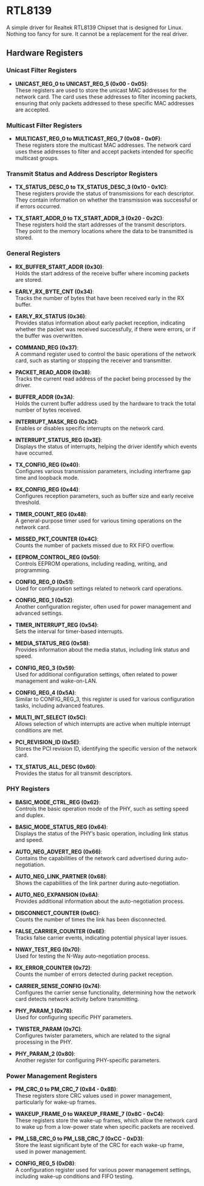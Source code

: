 # RTL8139
A simple driver for Realtek RTL8139 Chipset that is designed for Linux.
Nothing too fancy for sure. It cannot be a replacement for the real driver.


## Hardware Registers

### Unicast Filter Registers
- **UNICAST_REG_0 to UNICAST_REG_5 (0x00 - 0x05)**:  
  These registers are used to store the unicast MAC addresses for the network card. The card uses these addresses to filter incoming packets, ensuring that only packets addressed to these specific MAC addresses are accepted.

### Multicast Filter Registers
- **MULTICAST_REG_0 to MULTICAST_REG_7 (0x08 - 0x0F)**:  
  These registers store the multicast MAC addresses. The network card uses these addresses to filter and accept packets intended for specific multicast groups.

### Transmit Status and Address Descriptor Registers
- **TX_STATUS_DESC_0 to TX_STATUS_DESC_3 (0x10 - 0x1C)**:  
  These registers provide the status of transmissions for each descriptor. They contain information on whether the transmission was successful or if errors occurred.

- **TX_START_ADDR_0 to TX_START_ADDR_3 (0x20 - 0x2C)**:  
  These registers hold the start addresses of the transmit descriptors. They point to the memory locations where the data to be transmitted is stored.

### General Registers
- **RX_BUFFER_START_ADDR (0x30)**:  
  Holds the start address of the receive buffer where incoming packets are stored.

- **EARLY_RX_BYTE_CNT (0x34)**:  
  Tracks the number of bytes that have been received early in the RX buffer.

- **EARLY_RX_STATUS (0x36)**:  
  Provides status information about early packet reception, indicating whether the packet was received successfully, if there were errors, or if the buffer was overwritten.

- **COMMAND_REG (0x37)**:  
  A command register used to control the basic operations of the network card, such as starting or stopping the receiver and transmitter.

- **PACKET_READ_ADDR (0x38)**:  
  Tracks the current read address of the packet being processed by the driver.

- **BUFFER_ADDR (0x3A)**:  
  Holds the current buffer address used by the hardware to track the total number of bytes received.

- **INTERRUPT_MASK_REG (0x3C)**:  
  Enables or disables specific interrupts on the network card.

- **INTERRUPT_STATUS_REG (0x3E)**:  
  Displays the status of interrupts, helping the driver identify which events have occurred.

- **TX_CONFIG_REG (0x40)**:  
  Configures various transmission parameters, including interframe gap time and loopback mode.

- **RX_CONFIG_REG (0x44)**:  
  Configures reception parameters, such as buffer size and early receive threshold.

- **TIMER_COUNT_REG (0x48)**:  
  A general-purpose timer used for various timing operations on the network card.

- **MISSED_PKT_COUNTER (0x4C)**:  
  Counts the number of packets missed due to RX FIFO overflow.

- **EEPROM_CONTROL_REG (0x50)**:  
  Controls EEPROM operations, including reading, writing, and programming.

- **CONFIG_REG_0 (0x51)**:  
  Used for configuration settings related to network card operations.

- **CONFIG_REG_1 (0x52)**:  
  Another configuration register, often used for power management and advanced settings.

- **TIMER_INTERRUPT_REG (0x54)**:  
  Sets the interval for timer-based interrupts.

- **MEDIA_STATUS_REG (0x58)**:  
  Provides information about the media status, including link status and speed.

- **CONFIG_REG_3 (0x59)**:  
  Used for additional configuration settings, often related to power management and wake-on-LAN.

- **CONFIG_REG_4 (0x5A)**:  
  Similar to CONFIG_REG_3, this register is used for various configuration tasks, including advanced features.

- **MULTI_INT_SELECT (0x5C)**:  
  Allows selection of which interrupts are active when multiple interrupt conditions are met.

- **PCI_REVISION_ID (0x5E)**:  
  Stores the PCI revision ID, identifying the specific version of the network card.

- **TX_STATUS_ALL_DESC (0x60)**:  
  Provides the status for all transmit descriptors.

### PHY Registers
- **BASIC_MODE_CTRL_REG (0x62)**:  
  Controls the basic operation mode of the PHY, such as setting speed and duplex.

- **BASIC_MODE_STATUS_REG (0x64)**:  
  Displays the status of the PHY’s basic operation, including link status and speed.

- **AUTO_NEG_ADVERT_REG (0x66)**:  
  Contains the capabilities of the network card advertised during auto-negotiation.

- **AUTO_NEG_LINK_PARTNER (0x68)**:  
  Shows the capabilities of the link partner during auto-negotiation.

- **AUTO_NEG_EXPANSION (0x6A)**:  
  Provides additional information about the auto-negotiation process.

- **DISCONNECT_COUNTER (0x6C)**:  
  Counts the number of times the link has been disconnected.

- **FALSE_CARRIER_COUNTER (0x6E)**:  
  Tracks false carrier events, indicating potential physical layer issues.

- **NWAY_TEST_REG (0x70)**:  
  Used for testing the N-Way auto-negotiation process.

- **RX_ERROR_COUNTER (0x72)**:  
  Counts the number of errors detected during packet reception.

- **CARRIER_SENSE_CONFIG (0x74)**:  
  Configures the carrier sense functionality, determining how the network card detects network activity before transmitting.

- **PHY_PARAM_1 (0x78)**:  
  Used for configuring specific PHY parameters.

- **TWISTER_PARAM (0x7C)**:  
  Configures twister parameters, which are related to the signal processing in the PHY.

- **PHY_PARAM_2 (0x80)**:  
  Another register for configuring PHY-specific parameters.

### Power Management Registers
- **PM_CRC_0 to PM_CRC_7 (0x84 - 0x8B)**:  
  These registers store CRC values used in power management, particularly for wake-up frames.

- **WAKEUP_FRAME_0 to WAKEUP_FRAME_7 (0x8C - 0xC4)**:  
  These registers store the wake-up frames, which allow the network card to wake up from a low-power state when specific packets are received.

- **PM_LSB_CRC_0 to PM_LSB_CRC_7 (0xCC - 0xD3)**:  
  Store the least significant byte of the CRC for each wake-up frame, used in power management.

- **CONFIG_REG_5 (0xD8)**:  
  A configuration register used for various power management settings, including wake-up conditions and FIFO testing.
